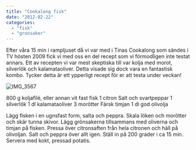```yaml
---
title: "Cookalong fisk"
date: "2012-02-22"
categories: 
  - "fisk"
  - "gronsaker"
---
```


Efter våra 15 min i rampljuset då vi var med i Tinas Cookalong som sändes i TV hösten 2009 fick vi med oss en del recept som vi förmodligen inte testat annars. Ett av recepten vi var mest skeptiska till var kolja med morot, silverlök och kalamataoliver. Detta visade sig dock vara en fantastisk kombo. Tycker detta är ett ypperligt recept för er att testa under veckan!

![](/static/img/IMG_3567-1024x682.jpg "IMG_3567")

800 g koljafilé, eller annan vit fast fisk 1 citron Salt och svartpeppar 1 silverlök 1 dl kalamataoliver 3 morötter Färsk timjan 1 dl god olivolja

Lägg fisken i en ugnsfast form, salta och peppra. Skala löken och morötter och skär tunna skivor. Lägg grönsakerna tillsammans med oliverna och timjan på fisken. Pressa över citronsaften från hela citronen och häll på olivoljan. Salt och peppra över allt igen. Ställ in på 200 grader i ca 15 min. Servera med kokt, pressad potatis.
